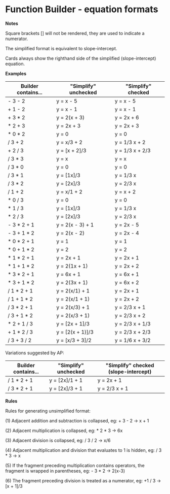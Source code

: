 Function Builder - equation formats
=============

**Notes**

Square brackets [] will not be rendered, they are used to indicate a numerator.

The simplified format is equivalent to slope-intercept.

Cards always show the righthand side of the simplified (slope-intercept) equation.

**Examples**

| Builder contains... | "Simplify" unchecked | "Simplify" checked |
| ------------- | ------------- | ------------- |
- 3 - 2	| y = x - 5 | y = x - 5 |
+ 1 - 2	| y = x - 1	| y = x - 1 |
+ 3 * 2	| y = 2(x + 3) | y = 2x + 6 |
* 2 + 3	| y = 2x + 3|  y = 2x + 3 |
* 0 * 2	| y = 0|  y = 0 |
/ 3 + 2 | y = x/3 + 2| y = 1/3 x + 2 |
+ 2 / 3 | y = [x + 2]/3 | y = 1/3 x + 2/3 |
/ 3 * 3 | y = x | y = x |
/ 3 * 0 | y = 0 | y = 0 |
/ 3 * 1 | y = [1x]/3 | y = 1/3 x |
/ 3 * 2 | y = [2x]/3 | y = 2/3 x |
/ 1 + 2 | y = x/1 + 2 | y = x + 2 |
* 0 / 3 | y = 0 | y = 0 |
* 1 / 3 | y = [1x]/3 | y = 1/3 x |
* 2 / 3 | y = [2x]/3 | y = 2/3 x |
- 3 * 2 + 1 | y = 2(x - 3) + 1 | y = 2x - 5 |
- 3 + 1 * 2 | y = 2(x - 2) | y = 2x - 4 |
* 0 * 2 + 1 | y = 1 | y = 1 |
* 0 + 1 * 2 | y = 2 | y = 2 |
* 1 * 2 + 1 | y = 2x + 1 | y = 2x + 1 |
* 1 + 1 * 2 | y = 2(1x + 1) | y = 2x + 2 |
* 3 * 2 + 1 | y = 6x + 1 | y = 6x + 1 |
* 3 + 1 * 2 | y = 2(3x + 1) | y = 6x + 2 |
/ 1 * 2 + 1 |  y = 2(x/1) + 1 | y = 2x + 1 |
/ 1 + 1 * 2 | y = 2(x/1 + 1) | y = 2x + 2 |
/ 3 * 2 + 1 | y = 2(x/3) + 1 | y = 2/3 x + 1 |
/ 3 + 1 * 2 | y = 2(x/3 + 1) | y = 2/3 x + 2 |
* 2 + 1 / 3 | y = [2x + 1]/3 | y = 2/3 x + 1/3 |
+ 1 * 2 / 3 | y = [2(x + 1)]/3 | y = 2/3 x + 2/3 |
/ 3 + 3 / 2 | y = [x/3 + 3]/2 | y = 1/6 x + 3/2 |

Variations suggested by AP:

| Builder contains...  | "Simplify" unchecked | "Simplify" checked (slope-intercept) |
| ------------- | ------------- | ------------- |
/ 1 * 2 + 1 | y = [2x]/1 + 1 | y = 2x + 1 |
/ 3 * 2 + 1 | y = [2x]/3 + 1 | y = 2/3 x + 1 |

**Rules**

Rules for generating unsimplified format:

(1) Adjacent addition and subtraction is collapsed, eg: + 3 - 2 → x + 1

(2) Adjacent multiplication is collapsed, eg: * 2 * 3 → 6x

(3) Adjacent division is collapsed, eg: / 3 / 2 → x/6

(4) Adjacent multiplication and division that evaluates to 1 is hidden, eg: / 3 * 3 → x

(5) If the fragment preceding multiplication contains operators, the fragment is wrapped in parentheses, eg: - 3 * 2 → 2(x-3)

(6) The fragment preceding division is treated as a numerator, eg: +1 / 3 → [x + 1]/3